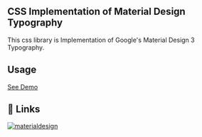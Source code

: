 ## CSS Implementation of Material Design Typography

This css library is Implementation of Google's Material Design 3 Typography.

## Usage

[See Demo](https://chetan-waghade.github.io/Typography/)

## 🔗 Links

[![materialdesign](https://img.shields.io/badge/-Material%20Design%203-lightgrey)](https://m3.material.io/styles/typography/overview)
